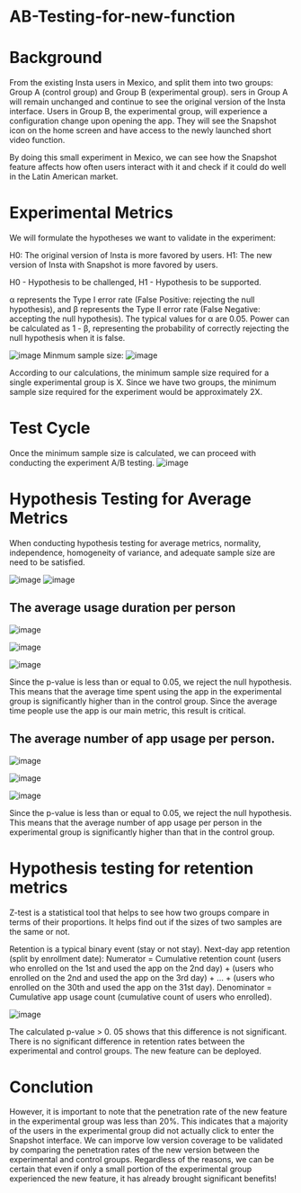 # AB-Testing-for-new-function

# Background

From the existing Insta users in Mexico, and split them into two groups: Group A (control group) and Group B (experimental group). sers in Group A will remain unchanged and continue to see the original version of the Insta interface. Users in Group B, the experimental group, will experience a configuration change upon opening the app. They will see the Snapshot icon on the home screen and have access to the newly launched short video function.

By doing this small experiment in Mexico, we can see how the Snapshot feature affects how often users interact with it and check if it could do well in the Latin American market.


# Experimental Metrics

We will formulate the hypotheses we want to validate in the experiment:

H0: The original version of Insta is more favored by users.
H1: The new version of Insta with Snapshot is more favored by users.

H0 - Hypothesis to be challenged, H1 - Hypothesis to be supported.

α represents the Type I error rate (False Positive: rejecting the null hypothesis), and β represents the Type II error rate (False Negative: accepting the null hypothesis). The typical values for α are 0.05. Power can be calculated as 1 - β, representing the probability of correctly rejecting the null hypothesis when it is false.

![image](https://github.com/user-attachments/assets/8f226c3f-2bae-46b1-95f3-58c10958febd)
Minmum sample size:
![image](https://github.com/user-attachments/assets/32c1dbfd-5eb4-4846-b227-08c2c383483b)

According to our calculations, the minimum sample size required for a single experimental group is X. Since we have two groups, the minimum sample size required for the experiment would be approximately 2X.

# Test Cycle

Once the minimum sample size is calculated, we can proceed with conducting the experiment A/B testing.
![image](https://github.com/user-attachments/assets/f3b76b39-bbd3-4433-8975-9b2fd362133d)

# Hypothesis Testing for Average Metrics

When conducting hypothesis testing for average metrics, normality, independence, homogeneity of variance, and adequate sample size are need to be satisfied.

![image](https://github.com/user-attachments/assets/3efc12cf-d03b-459c-9807-66cfb4692ea1)
![image](https://github.com/user-attachments/assets/db54f8c7-90bf-41a6-96e2-bdb91ba8e2db)

## The average usage duration per person
![image](https://github.com/user-attachments/assets/a78ca662-83cf-4336-a909-711f8f7a5001)

![image](https://github.com/user-attachments/assets/2f3f5328-829b-4145-80c6-b6c9ec8aa44c)

![image](https://github.com/user-attachments/assets/7ca7ed25-370c-4929-9f55-01d7e8023523)

Since the p-value is less than or equal to 0.05, we reject the null hypothesis. This means that the average time spent using the app in the experimental group is significantly higher than in the control group. Since the average time people use the app is our main metric, this result is critical.

## The average number of app usage per person.

![image](https://github.com/user-attachments/assets/e101f354-7b66-4d57-8704-4be29bf5285b)

![image](https://github.com/user-attachments/assets/33e66ad5-4479-432b-8ad1-d6e337b00270)

![image](https://github.com/user-attachments/assets/269ca2ca-ca28-4050-89e4-d543f9c9a80a)

Since the p-value is less than or equal to 0.05, we reject the null hypothesis. This means that  the average number of app usage per person in the experimental group is significantly higher than that in the control group.

# Hypothesis testing for retention metrics

Z-test is a statistical tool that helps to see how two groups compare in terms of their proportions. It helps find out if the sizes of two samples are the same or not.

Retention is a typical binary event (stay or not stay).
Next-day app retention (split by enrollment date):
Numerator = Cumulative retention count (users who enrolled on the 1st and used the app on the 2nd day) + (users who enrolled on the 2nd and used the app on the 3rd day) + ... + (users who enrolled on the 30th and used the app on the 31st day).
Denominator = Cumulative app usage count (cumulative count of users who enrolled).

![image](https://github.com/user-attachments/assets/22b9d4c0-9aad-4848-81db-b1576312d3a1)

The calculated p-value > 0. 05 shows that this difference is not significant. There is no significant difference in retention rates between the experimental and control groups.
The new feature can be deployed.

# Conclution
However, it is important to note that the penetration rate of the new feature in the experimental group was less than 20%. This indicates that a majority of the users in the experimental group did not actually click to enter the Snapshot interface. We can imporve low version coverage to be validated by comparing the penetration rates of the new version between the experimental and control groups. Regardless of the reasons, we can be certain that even if only a small portion of the experimental group experienced the new feature, it has already brought significant benefits!













